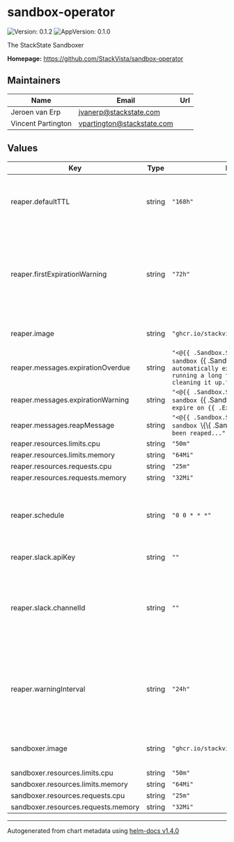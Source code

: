 # sandbox-operator

![Version: 0.1.2](https://img.shields.io/badge/Version-0.1.2-informational?style=flat-square) ![AppVersion: 0.1.0](https://img.shields.io/badge/AppVersion-0.1.0-informational?style=flat-square)

The StackState Sandboxer

**Homepage:** <https://github.com/StackVista/sandbox-operator>

## Maintainers

| Name | Email | Url |
| ---- | ------ | --- |
| Jeroen van Erp | jvanerp@stackstate.com |  |
| Vincent Partington | vpartington@stackstate.com |  |

## Values

| Key | Type | Default | Description |
|-----|------|---------|-------------|
| reaper.defaultTTL | string | `"168h"` | Default TTL for a Sandbox (default: 168 hours = 1 week) |
| reaper.firstExpirationWarning | string | `"72h"` | How long in advance to warn the user that his sandbox will expire (default: 72 hours = 3 days) |
| reaper.image | string | `"ghcr.io/stackvista/sandboxer:latest"` | Image for the reaper job |
| reaper.messages.expirationOverdue | string | `"<@{{ .Sandbox.Spec.SlackID }}>: Your sandbox `{{ .Sandbox.Name }}` cannot be automatically expired and has been running a long time, consider cleaning it up."` |  |
| reaper.messages.expirationWarning | string | `"<@{{ .Sandbox.Spec.SlackID }}>: Your sandbox `{{ .Sandbox.Name }}` will expire on {{ .ExpirationDate }}"` |  |
| reaper.messages.reapMessage | string | `"<@{{ .Sandbox.Spec.SlackID }}>: Your sandbox `\\{\\{ .Sandbox.Name }}` has been reaped..."` |  |
| reaper.resources.limits.cpu | string | `"50m"` |  |
| reaper.resources.limits.memory | string | `"64Mi"` |  |
| reaper.resources.requests.cpu | string | `"25m"` |  |
| reaper.resources.requests.memory | string | `"32Mi"` |  |
| reaper.schedule | string | `"0 0 * * *"` | Cron schedule for the reaper, once per day at midnight |
| reaper.slack.apiKey | string | `""` | Slack API token |
| reaper.slack.channelId | string | `""` | Slack Channel ID to post in (can be an ID or the channel name prefixed with a '#') |
| reaper.warningInterval | string | `"24h"` | Interval between 2 warnings that the sandbox will expire (default: 24 hours = 1 day) |
| sandboxer.image | string | `"ghcr.io/stackvista/sandboxer:v0.4.0"` | Image for the sandbox operator |
| sandboxer.resources.limits.cpu | string | `"50m"` |  |
| sandboxer.resources.limits.memory | string | `"64Mi"` |  |
| sandboxer.resources.requests.cpu | string | `"25m"` |  |
| sandboxer.resources.requests.memory | string | `"32Mi"` |  |

----------------------------------------------
Autogenerated from chart metadata using [helm-docs v1.4.0](https://github.com/norwoodj/helm-docs/releases/v1.4.0)
